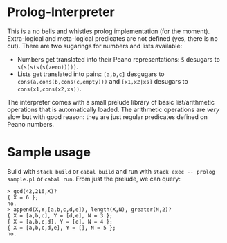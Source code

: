 # Prolog-Interpreter

This is a no bells and whistles prolog implementation (for the moment). Extra-logical and meta-logical predicates are not defined (yes, there is no cut). There are two sugarings for numbers and lists available:

  * Numbers get translated into their Peano representations: `5` desugars to `s(s(s(s(s(zero)))))`.
  * Lists get translated into pairs: `[a,b,c]` desgugars to `cons(a,cons(b,cons(c,empty)))` and `[x1,x2|xs]` desugars to `cons(x1,cons(x2,xs))`.
  
The interpreter comes with a small prelude library of basic list/arithmetic operations that is automatically loaded. The arithmetic operations are *very* slow but with good reason: they are just regular predicates defined on Peano numbers.

# Sample usage

Build with `stack build` or `cabal build` and run with `stack exec -- prolog sample.pl` or `cabal run`. From just the prelude, we can query:

    > gcd(42,216,X)?
    { X = 6 };
    no.
    > append(X,Y,[a,b,c,d,e]), length(X,N), greater(N,2)?
    { X = [a,b,c], Y = [d,e], N = 3 };
    { X = [a,b,c,d], Y = [e], N = 4 };
    { X = [a,b,c,d,e], Y = [], N = 5 };
    no.

